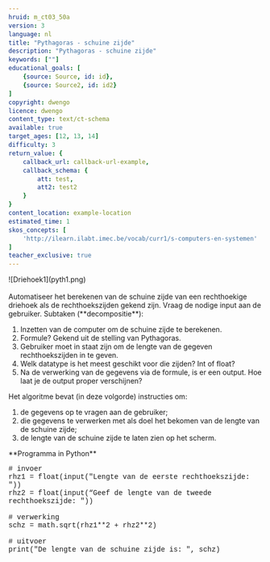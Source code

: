```yaml
---
hruid: m_ct03_50a
version: 3
language: nl
title: "Pythagoras - schuine zijde"
description: "Pythagoras - schuine zijde"
keywords: [""]
educational_goals: [
    {source: Source, id: id}, 
    {source: Source2, id: id2}
]
copyright: dwengo
licence: dwengo
content_type: text/ct-schema
available: true
target_ages: [12, 13, 14]
difficulty: 3
return_value: {
    callback_url: callback-url-example,
    callback_schema: {
        att: test,
        att2: test2
    }
}
content_location: example-location
estimated_time: 1
skos_concepts: [
    'http://ilearn.ilabt.imec.be/vocab/curr1/s-computers-en-systemen'
]
teacher_exclusive: true
---
```


<context>
![Driehoek1](pyth1.png)<br>
<br>
Automatiseer het berekenen van de schuine zijde van een rechthoekige driehoek als de rechthoekszijden gekend zijn. Vraag de nodige input aan de gebruiker.
</context>
<decomposition>
Subtaken (**decompositie**):<br>
<ol>
    <li>Inzetten van de computer om de schuine zijde te berekenen. </li>
    <li>Formule? Gekend uit de stelling van Pythagoras.</li>
    <li>Gebruiker moet in staat zijn om de lengte van de  gegeven rechthoekszijden in te geven.</li>
    <li>Welk datatype is het meest geschikt voor die zijden? Int of float?</li>
    <li>Na de verwerking van de gegevens via de formule, is er een output. Hoe laat je de output proper verschijnen?</li>
</ol>
</decomposition>
<patternRecognition>

</patternRecognition>
<abstraction>

</abstraction>
<algorithms>
Het algoritme bevat (in deze volgorde) instructies om:
<ol>
    <li>de gegevens op te vragen aan de gebruiker;</li>
    <li>die gegevens te verwerken met als doel het bekomen van de lengte van de schuine zijde;</li>
    <li>de lengte van de schuine zijde te laten zien op het scherm. </li>
</ol>
</algorithms>
<implementation>
**Programma in Python**
<div class="alert alert-box alert-secondary"><p style="  font-family: 'Courier New', monospace;">
# invoer<br>
rhz1 = float(input("Lengte van de eerste rechthoekszijde: "))<br>
rhz2 = float(input(“Geef de lengte van de tweede rechthoekszijde: "))<br><br>
# verwerking<br>
schz = math.sqrt(rhz1**2 + rhz2**2)<br><br>
# uitvoer<br>
print("De lengte van de schuine zijde is: ", schz)
</p>
</div>
</implementation>
